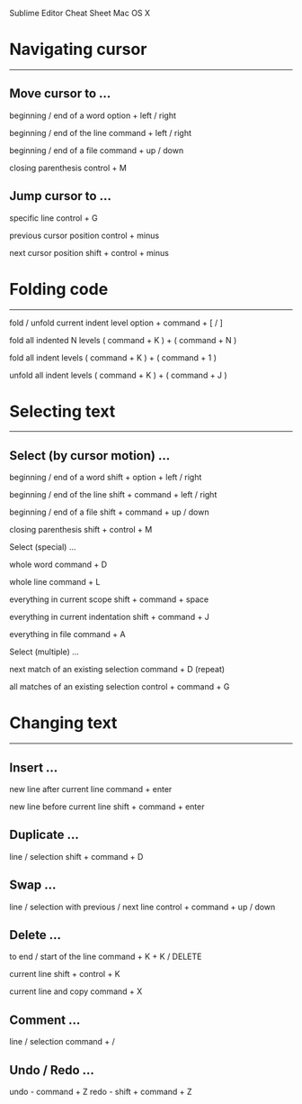 ﻿Sublime Editor Cheat Sheet
Mac OS X

# Navigating cursor
________________

## Move cursor to …

beginning / end of a word
option + left / right

beginning / end of the line
command + left / right

beginning / end of a file
command + up / down

closing parenthesis
control + M

## Jump cursor to …

specific line
control + G

previous cursor position
control + minus

next cursor position
shift + control + minus

# Folding code
________________

fold / unfold current indent level
option + command + [ / ]

fold all indented N levels
( command + K ) + ( command + N )

fold all indent levels
( command + K ) + ( command + 1 )

unfold all indent levels
( command + K ) + ( command + J )

# Selecting text
________________

## Select (by cursor motion) …

beginning / end of a word
shift + option + left / right

beginning / end of the line
shift + command + left / right

beginning / end of a file
shift + command + up / down

closing parenthesis
shift + control + M

Select (special) ...

whole word
command + D

whole line
command + L

everything in current scope
shift + command + space

everything in current indentation
shift + command + J

everything in file
command + A

Select (multiple)  ...

next match of an existing selection
command + D (repeat)

all matches of an existing selection
control + command + G

# Changing text
________________

## Insert …

new line after current line
command + enter

new line before current line
shift + command + enter

## Duplicate …

line / selection
shift + command + D

## Swap …

line / selection with previous / next line
control + command + up / down

## Delete …

to end / start of the line
command + K +  K / DELETE

current line
shift + control + K

current line and copy
command + X

## Comment …

line / selection
command + /

## Undo / Redo …

undo - command + Z
redo - shift + command + Z
